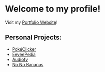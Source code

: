 # Welcome to my profile! 
Visit my [Portfolio Website](https://andrewsantos.ca/)! 
## Personal Projects:
- [PokéClicker](https://github.com/andrewzjs/poke-clicker)
- [EeveePedia](https://github.com/andrewzjs/eeveepedia)
- [Audiofy](https://github.com/derrickhua/unit-3-project)
- [No No Bananas](https://github.com/andrewzjs/personal-projects/tree/main/no-no-bananas)
